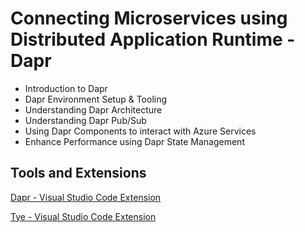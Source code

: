 # Connecting Microservices using Distributed Application Runtime - Dapr

- Introduction to Dapr
- Dapr Environment Setup & Tooling
- Understanding Dapr Architecture
- Understanding Dapr Pub/Sub
- Using Dapr Components to interact with Azure Services
- Enhance Performance using Dapr State Management

## Tools and Extensions

[Dapr - Visual Studio Code Extension](https://marketplace.visualstudio.com/items?itemName=ms-azuretools.vscode-dapr)

[Tye - Visual Studio Code Extension](https://marketplace.visualstudio.com/items?itemName=ms-azuretools.vscode-tye)